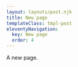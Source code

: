 ```yaml
---
layout: layouts/post.njk
title: New page
templateClass: tmpl-post
eleventyNavigation:
  key: New page
  order: 4
---
```


A new page.
